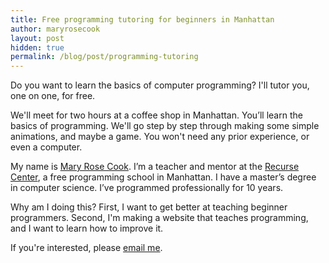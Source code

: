 ```yaml
---
title: Free programming tutoring for beginners in Manhattan
author: maryrosecook
layout: post
hidden: true
permalink: /blog/post/programming-tutoring
---
```


Do you want to learn the basics of computer programming? I'll tutor you, one on one, for free.

We'll meet for two hours at a coffee shop in Manhattan. You’ll learn the basics of programming. We'll go step by step through making some simple animations, and maybe a game. You won't need any prior experience, or even a computer.

My name is <a href="/">Mary Rose Cook</a>.  I’m a teacher and mentor at the <a href="https://www.recurse.com">Recurse Center</a>, a free programming school in Manhattan. I have a master’s degree in computer science. I’ve programmed professionally for 10 years.

Why am I doing this? First, I want to get better at teaching beginner programmers. Second, I'm making a website that teaches programming, and I want to learn how to improve it.

If you're interested, please <a href="mailto:mary@maryrosecook.com">email me</a>.
